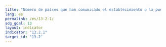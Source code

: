 ```yaml
---
title: "Número de países que han comunicado el establecimiento o la puesta en marcha de una política, estrategia o plan integrados que aumenta su capacidad para adaptarse a los efectos adversos del cambio climático, y promueven la resiliencia al clima y un desarrollo con bajas emisiones de gases de efecto invernadero, de un modo que no comprometa la producción de alimentos (como un plan nacional de adaptación, una contribución determinada a nivel nacional, una comunicación nacional o un informe bienal de actualización)"
lang: es
permalink: /es/13-2-1/
sdg_goal: 13
layout: indicator
indicator: "13.2.1"
target_id: "13.2"
---
```


